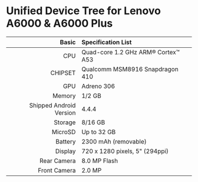 Unified Device Tree for Lenovo A6000 & A6000 Plus
============================================================
Basic   | Specification List
-------:|:-------------------------
CPU     | Quad-core 1.2 GHz ARM® Cortex™ A53
CHIPSET | Qualcomm MSM8916 Snapdragon 410
GPU     | Adreno 306
Memory  | 1/2 GB
Shipped Android Version | 4.4.4
Storage | 8/16 GB
MicroSD | Up to 32 GB
Battery | 2300 mAh (removable)
Display | 720 x 1280 pixels, 5" (294ppi)
Rear Camera  | 8.0 MP Flash
Front Camera | 2.0 MP
